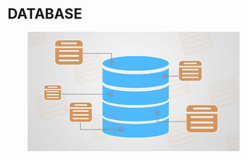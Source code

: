 # DATABASE

<figure><img src="../../.gitbook/assets/image (2) (1).png" alt=""><figcaption></figcaption></figure>
